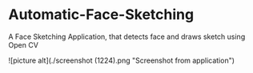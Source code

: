 # Automatic-Face-Sketching
A Face Sketching Application, that detects face and draws sketch using Open CV

![picture alt](./screenshot (1224).png "Screenshot from application")
